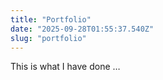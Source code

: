 ```yaml
---
title: "Portfolio"
date: "2025-09-28T01:55:37.540Z"
slug: "portfolio"
---
```



This is what I have done …

